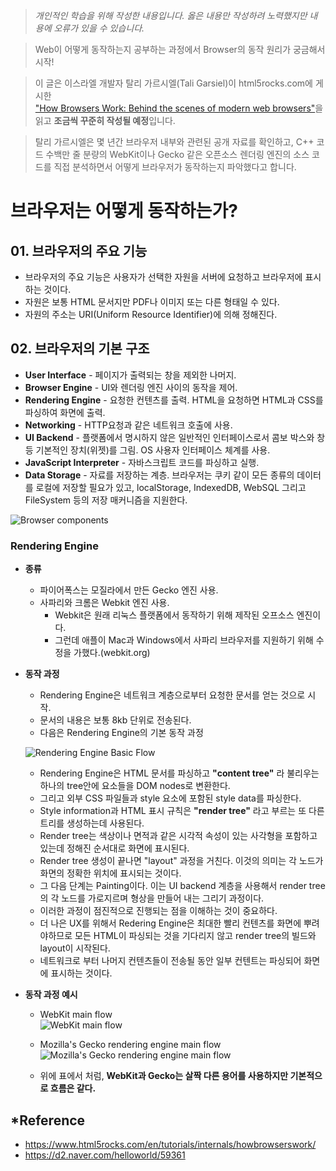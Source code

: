 > *개인적인 학습을 위해 작성한 내용입니다. 옳은 내용만 작성하려 노력했지만 내용에 오류가 있을 수 있습니다.*

>Web이 어떻게 동작하는지 공부하는 과정에서 Browser의 동작 원리가 궁금해서 시작!  

>이 글은 이스라엘 개발자 탈리 가르시엘(Tali Garsiel)이 html5rocks.com에 게시한  
["How Browsers Work: Behind the scenes of modern web browsers"](https://www.html5rocks.com/en/tutorials/internals/howbrowserswork/)을 읽고 **조금씩 꾸준히 작성될 예정**입니다.

>탈리 가르시엘은 몇 년간 브라우저 내부와 관련된 공개 자료를 확인하고, 
C++ 코드 수백만 줄 분량의 WebKit이나 Gecko 같은 오픈소스 렌더링 엔진의 소스 코드를 직접 분석하면서 어떻게 브라우저가 동작하는지 파악했다고 합니다.

# 브라우저는 어떻게 동작하는가?
## 01. 브라우저의 주요 기능
  - 브라우저의 주요 기능은 사용자가 선택한 자원을 서버에 요청하고 브라우저에 표시하는 것이다.
  - 자원은 보통 HTML 문서지만 PDF나 이미지 또는 다른 형태일 수 있다.
  - 자원의 주소는 URI(Uniform Resource Identifier)에 의해 정해진다.
## 02. 브라우저의 기본 구조
  - **User Interface** - 페이지가 출력되는 창을 제외한 나머지.
  - **Browser Engine** - UI와 렌더링 엔진 사이의 동작을 제어.
  - **Rendering Engine** - 요청한 컨텐츠를 출력. HTML을 요청하면 HTML과 CSS를 파싱하여 화면에 출력.
  - **Networking** - HTTP요청과 같은 네트워크 호출에 사용.
  - **UI Backend** - 플랫폼에서 명시하지 않은 일반적인 인터페이스로서 콤보 박스와 창 등 기본적인 장치(위젯)를 그림. OS 사용자 인터페이스 체계를 사용.
  - **JavaScript Interpreter** - 자바스크립트 코드를 파싱하고 실행.
  - **Data Storage** - 자료를 저장하는 계층. 브라우저는 쿠키 같이 모든 종류의 데이터를 로컬에 저장할 필요가 있고, localStorage, IndexedDB, WebSQL 그리고 FileSystem 등의 저장 매커니즘을 지원한다.  
  
![Browser components](https://www.html5rocks.com/en/tutorials/internals/howbrowserswork/layers.png)  
### Rendering Engine
  - **종류**
    - 파이어폭스는 모질라에서 만든 Gecko 엔진 사용.
    - 사파리와 크롬은 Webkit 엔진 사용.
      - Webkit은 원래 리눅스 플랫폼에서 동작하기 위해 제작된 오프소스 엔진이다.
      - 그런데 애플이 Mac과 Windows에서 사파리 브라우저를 지원하기 위해 수정을 가했다.(webkit.org)
  - **동작 과정**
    - Rendering Engine은 네트워크 계층으로부터 요청한 문서를 얻는 것으로 시작.
    - 문서의 내용은 보통 8kb 단위로 전송된다.
    - 다음은 Rendering Engine의 기본 동작 과정  
      
    ![Rendering Engine Basic Flow](https://www.html5rocks.com/en/tutorials/internals/howbrowserswork/flow.png)  
      
    - Rendering Engine은 HTML 문서를 파싱하고 **"content tree"** 라 불리우는 하나의 tree안에 요소들을 DOM nodes로 변환한다.
    - 그리고 외부 CSS 파일들과 style 요소에 포함된 style data를 파싱한다.
    - Style information과 HTML 표시 규칙은 **"render tree"** 라고 부르는 또 다른 트리를 생성하는데 사용된다.
    - Render tree는 색상이나 면적과 같은 시각적 속성이 있는 사각형을 포함하고 있는데 정해진 순서대로 화면에 표시된다.
    - Render tree 생성이 끝나면 "layout" 과정을 거친다. 이것의 의미는 각 노드가 화면의 정확한 위치에 표시되는 것이다.
    - 그 다음 단계는 Painting이다. 이는 UI backend 계층을 사용해서 render tree의 각 노드를 가로지르며 형상을 만들어 내는 그리기 과정이다.
    - 이러한 과정이 점진적으로 진행되는 점을 이해하는 것이 중요하다.
    - 더 나은 UX를 위해서 Redering Engine은 최대한 빨리 컨텐츠를 화면에 뿌려야하므로 모든 HTML이 파싱되는 것을 기다리지 않고 render tree의 빌드와 layout이 시작된다.
    - 네트워크로 부터 나머지 컨텐츠들이 전송될 동안 일부 컨텐트는 파싱되어 화면에 표시하는 것이다.
  - **동작 과정 예시**  
    - WebKit main flow  
    ![WebKit main flow](https://www.html5rocks.com/en/tutorials/internals/howbrowserswork/webkitflow.png)  
      
    - Mozilla's Gecko rendering engine main flow  
    ![Mozilla's Gecko rendering engine main flow](https://www.html5rocks.com/en/tutorials/internals/howbrowserswork/image008.jpg)  
      
    - 위에 표에서 처럼, **WebKit과 Gecko는 살짝 다른 용어를 사용하지만 기본적으로 흐름은 같다.**
## *Reference
- https://www.html5rocks.com/en/tutorials/internals/howbrowserswork/
- https://d2.naver.com/helloworld/59361
